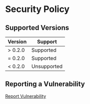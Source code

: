 [Report]: https://github.com/HyaenaTechnologies/data_interchange_web/security/advisories

# Security Policy

## Supported Versions

| Version | Support     |
|---------|-------------|
| > 0.2.0 | Supported   |
| = 0.2.0 | Supported   |
| < 0.2.0 | Unsupported |

## Reporting a Vulnerability

[Report Vulnerability][Report]